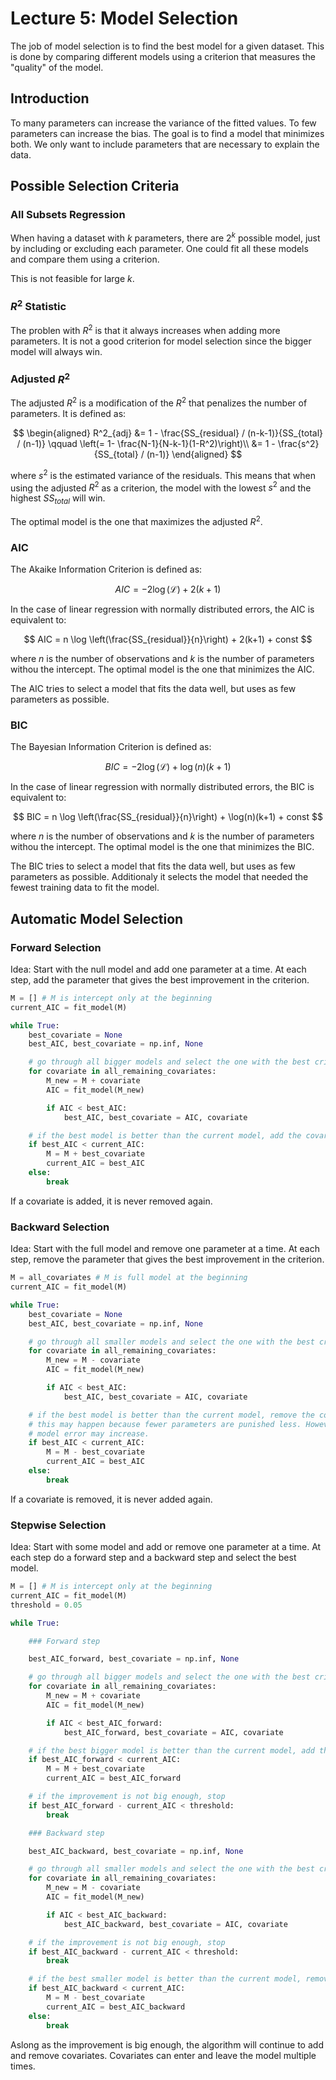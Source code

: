 # Lecture 5: Model Selection

The job of model selection is to find the best model for a given dataset. This is done by comparing different models using a criterion that measures the "quality" of the model.

## Introduction

To many parameters can increase the variance of the fitted values. To few parameters can increase the bias. The goal is to find a model that minimizes both. We only want to include parameters that are necessary to explain the data.

## Possible Selection Criteria

### All Subsets Regression

When having a dataset with $k$ parameters, there are $2^k$ possible model, just by including or excluding each parameter. One could fit all these models and compare them using a criterion.

This is not feasible for large $k$.

### $R^2$ Statistic

The problen with $R^2$ is that it always increases when adding more parameters. It is not a good criterion for model selection since the bigger model will always win.

### Adjusted $R^2$

The adjusted $R^2$ is a modification of the $R^2$ that penalizes the number of parameters. It is defined as:

$$
\begin{aligned}
R^2_{adj} &= 1 - \frac{SS_{residual} / (n-k-1)}{SS_{total} / (n-1)}
\qquad \left(= 1- \frac{N-1}{N-k-1}(1-R^2)\right)\\ &= 1 - \frac{s^2}{SS_{total} / (n-1)}
\end{aligned}
$$

where $s^2$ is the estimated variance of the residuals. This means that when using the adjusted $R^2$ as a criterion, the model with the lowest $s^2$ and the highest $SS_{total}$ will win.

The optimal model is the one that maximizes the adjusted $R^2$.

### AIC

The Akaike Information Criterion is defined as:

$$
AIC = -2 \log(\mathcal{L}) + 2(k+1)
$$

In the case of linear regression with normally distributed errors, the AIC is equivalent to:

$$
AIC = n \log \left(\frac{SS_{residual}}{n}\right) + 2(k+1) + const
$$

where $n$ is the number of observations and $k$ is the number of parameters withou the intercept. The optimal model is the one that minimizes the AIC.

The AIC tries to select a model that fits the data well, but uses as few parameters as possible.

### BIC

The Bayesian Information Criterion is defined as:

$$
BIC = -2 \log(\mathcal{L}) + \log(n)(k+1)
$$

In the case of linear regression with normally distributed errors, the BIC is equivalent to:

$$
BIC = n \log \left(\frac{SS_{residual}}{n}\right) + \log(n)(k+1) + const
$$

where $n$ is the number of observations and $k$ is the number of parameters withou the intercept. The optimal model is the one that minimizes the BIC.

The BIC tries to select a model that fits the data well, but uses as few parameters as possible. Additionaly it selects the model that needed the fewest training data to fit the model.

## Automatic Model Selection

### Forward Selection

Idea: Start with the null model and add one parameter at a time. At each step, add the parameter that gives the best improvement in the criterion.

```python
M = [] # M is intercept only at the beginning
current_AIC = fit_model(M)

while True:
    best_covariate = None
    best_AIC, best_covariate = np.inf, None

    # go through all bigger models and select the one with the best criterion
    for covariate in all_remaining_covariates:
        M_new = M + covariate
        AIC = fit_model(M_new)

        if AIC < best_AIC:
            best_AIC, best_covariate = AIC, covariate

    # if the best model is better than the current model, add the covariate
    if best_AIC < current_AIC:
        M = M + best_covariate
        current_AIC = best_AIC
    else:
        break
```

If a covariate is added, it is never removed again.

### Backward Selection

Idea: Start with the full model and remove one parameter at a time. At each step, remove the parameter that gives the best improvement in the criterion.

```python
M = all_covariates # M is full model at the beginning
current_AIC = fit_model(M)

while True:
    best_covariate = None
    best_AIC, best_covariate = np.inf, None

    # go through all smaller models and select the one with the best criterion
    for covariate in all_remaining_covariates:
        M_new = M - covariate
        AIC = fit_model(M_new)

        if AIC < best_AIC:
            best_AIC, best_covariate = AIC, covariate

    # if the best model is better than the current model, remove the covariate
    # this may happen because fewer parameters are punished less. However, the
    # model error may increase.
    if best_AIC < current_AIC:
        M = M - best_covariate
        current_AIC = best_AIC
    else:
        break
```

If a covariate is removed, it is never added again.

### Stepwise Selection

Idea: Start with some model and add or remove one parameter at a time. At each step do a forward step and a backward step and select the best model.

```python
M = [] # M is intercept only at the beginning
current_AIC = fit_model(M)
threshold = 0.05

while True:

    ### Forward step

    best_AIC_forward, best_covariate = np.inf, None

    # go through all bigger models and select the one with the best criterion
    for covariate in all_remaining_covariates:
        M_new = M + covariate
        AIC = fit_model(M_new)

        if AIC < best_AIC_forward:
            best_AIC_forward, best_covariate = AIC, covariate

    # if the best bigger model is better than the current model, add the covariate
    if best_AIC_forward < current_AIC:
        M = M + best_covariate
        current_AIC = best_AIC_forward

    # if the improvement is not big enough, stop
    if best_AIC_forward - current_AIC < threshold:
        break

    ### Backward step

    best_AIC_backward, best_covariate = np.inf, None

    # go through all smaller models and select the one with the best criterion
    for covariate in all_remaining_covariates:
        M_new = M - covariate
        AIC = fit_model(M_new)

        if AIC < best_AIC_backward:
            best_AIC_backward, best_covariate = AIC, covariate

    # if the improvement is not big enough, stop
    if best_AIC_backward - current_AIC < threshold:
        break

    # if the best smaller model is better than the current model, remove the covariate
    if best_AIC_backward < current_AIC:
        M = M - best_covariate
        current_AIC = best_AIC_backward
    else:
        break
```

Aslong as the improvement is big enough, the algorithm will continue to add and remove covariates. Covariates can enter and leave the model multiple times.
